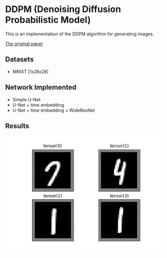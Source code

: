 # DDPM (Denoising Diffusion Probabilistic Model)
This is an implementation of the DDPM algorithm for generating images.

[The original paper](https://arxiv-org.translate.goog/abs/2006.11239?_x_tr_sl=en&_x_tr_tl=it&_x_tr_hl=it&_x_tr_pto=sc)

## Datasets
- MNIST [1x28x28]

## Network Implemented
- Simple U-Net 
- U-Net + time embedding
- U-Net + time embedding + WideResNet

## Results
![ddpm image results](.imgs/ddpm.png)


